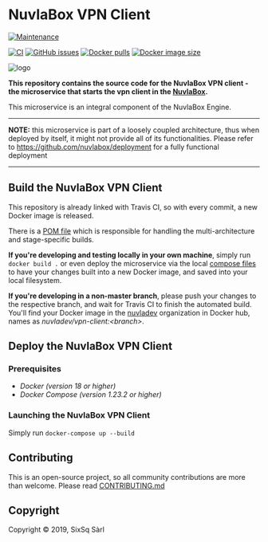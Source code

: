 # NuvlaBox VPN Client

[![Maintenance](https://img.shields.io/badge/Maintained%3F-yes-green.svg?style=for-the-badge)](https://github.com/nuvlabox/vpn-client/graphs/commit-activity)


[![CI](https://img.shields.io/travis/com/nuvlabox/vpn-client?style=for-the-badge&logo=travis-ci&logoColor=white)](https://travis-ci.com/nuvlabox/vpn-client)
[![GitHub issues](https://img.shields.io/github/issues/nuvlabox/vpn-client?style=for-the-badge&logo=github&logoColor=white)](https://GitHub.com/nuvlabox/vpn-client/issues/)
[![Docker pulls](https://img.shields.io/docker/pulls/nuvlabox/vpn-client?style=for-the-badge&logo=Docker&logoColor=white)](https://cloud.docker.com/u/nuvlabox/repository/docker/nuvlabox/vpn-client)
[![Docker image size](https://img.shields.io/microbadger/image-size/nuvlabox/vpn-client?style=for-the-badge&logo=Docker&logoColor=white)](https://cloud.docker.com/u/nuvlabox/repository/docker/nuvlabox/vpn-client)

![logo](https://camo.githubusercontent.com/5f893cf6632a9d635c0bdb1c0b51fc97317ce498/68747470733a2f2f6d656469612e73697873712e636f6d2f68756266732f53697853715f47656e6572616c2f6e75766c61626f785f6c6f676f5f7265645f6f6e5f7472616e73706172656e745f3235303070782e706e67)


**This repository contains the source code for the NuvlaBox VPN client - the microservice that starts the vpn client
 in the [NuvlaBox](https://sixsq.com/products-and-services/nuvlabox/overview).**

This microservice is an integral component of the NuvlaBox Engine.

---

**NOTE:** this microservice is part of a loosely coupled architecture, thus when deployed by itself, it might not provide all of its functionalities. Please refer to https://github.com/nuvlabox/deployment for a fully functional deployment

---

## Build the NuvlaBox VPN Client

This repository is already linked with Travis CI, so with every commit, a new Docker image is released. 

There is a [POM file](pom.xml) which is responsible for handling the multi-architecture and stage-specific builds.

**If you're developing and testing locally in your own machine**, simply run `docker build .` or even deploy the microservice via the local [compose files](docker-compose.yml) to have your changes built into a new Docker image, and saved into your local filesystem.

**If you're developing in a non-master branch**, please push your changes to the respective branch, and wait for Travis CI to finish the automated build. You'll find your Docker image in the [nuvladev](https://hub.docker.com/u/nuvladev) organization in Docker hub, names as _nuvladev/vpn-client:\<branch\>_.

## Deploy the NuvlaBox VPN Client


### Prerequisites 

 - *Docker (version 18 or higher)*
 - *Docker Compose (version 1.23.2 or higher)*


### Launching the NuvlaBox VPN Client

Simply run `docker-compose up --build`


## Contributing

This is an open-source project, so all community contributions are more than welcome. Please read [CONTRIBUTING.md](CONTRIBUTING.md)
 
## Copyright

Copyright &copy; 2019, SixSq Sàrl
